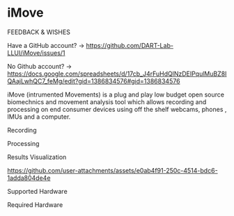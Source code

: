# iMove

FEEDBACK & WISHES

Have a GitHub account? -> https://github.com/DART-Lab-LLUI/iMove/issues/1

No Github account? -> https://docs.google.com/spreadsheets/d/17cb_J4rFuHdQlNzDEIPqulMuBZ8IQAajLwhQC7_feMg/edit?gid=1386834576#gid=1386834576


iMove (intrumented Movements) is a plug and play low budget open source biomechnics and movement analysis tool which allows recording and processing on end consumer devices using off the shelf webcams, phones , IMUs and a computer. 

Recording


Processing

Results Visualization 


https://github.com/user-attachments/assets/e0ab4f91-250c-4514-bdc6-1adda804de4e


Supported Hardware 

Required Hardware 
